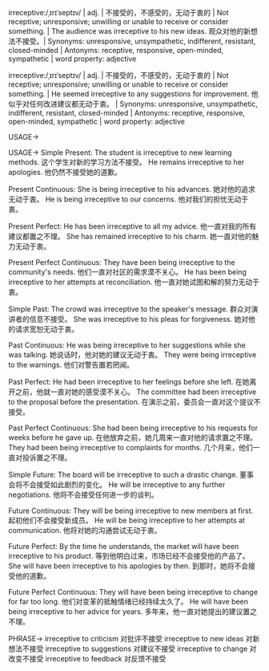 irreceptive:/ˌɪrɪˈseptɪv/ | adj. | 不接受的，不感受的，无动于衷的 | Not receptive; unresponsive; unwilling or unable to receive or consider something. | The audience was irreceptive to his new ideas. 观众对他的新想法不接受。|  Synonyms: unresponsive, unsympathetic, indifferent, resistant, closed-minded | Antonyms: receptive, responsive, open-minded, sympathetic | word property: adjective

irreceptive:/ˌɪrɪˈseptɪv/ | adj. | 不接受的，不感受的，无动于衷的 | Not receptive; unresponsive; unwilling or unable to receive or consider something. |  He seemed irreceptive to any suggestions for improvement. 他似乎对任何改进建议都无动于衷。 | Synonyms: unresponsive, unsympathetic, indifferent, resistant, closed-minded | Antonyms: receptive, responsive, open-minded, sympathetic | word property: adjective


USAGE->

USAGE->
Simple Present:
The student is irreceptive to new learning methods.  这个学生对新的学习方法不接受。
He remains irreceptive to her apologies. 他仍然不接受她的道歉。

Present Continuous:
She is being irreceptive to his advances. 她对他的追求无动于衷。
He is being irreceptive to our concerns.  他对我们的担忧无动于衷。

Present Perfect:
He has been irreceptive to all my advice. 他一直对我的所有建议都置之不理。
She has remained irreceptive to his charm. 她一直对他的魅力无动于衷。

Present Perfect Continuous:
They have been being irreceptive to the community's needs.  他们一直对社区的需求漠不关心。
He has been being irreceptive to her attempts at reconciliation. 他一直对她试图和解的努力无动于衷。


Simple Past:
The crowd was irreceptive to the speaker's message.  群众对演讲者的信息不接受。
She was irreceptive to his pleas for forgiveness. 她对他的请求宽恕无动于衷。

Past Continuous:
He was being irreceptive to her suggestions while she was talking. 她说话时，他对她的建议无动于衷。
They were being irreceptive to the warnings.  他们对警告置若罔闻。

Past Perfect:
He had been irreceptive to her feelings before she left. 在她离开之前，他就一直对她的感受漠不关心。
The committee had been irreceptive to the proposal before the presentation. 在演示之前，委员会一直对这个提议不接受。

Past Perfect Continuous:
She had been being irreceptive to his requests for weeks before he gave up.  在他放弃之前，她几周来一直对他的请求置之不理。
They had been being irreceptive to complaints for months. 几个月来，他们一直对投诉置之不理。


Simple Future:
The board will be irreceptive to such a drastic change. 董事会将不会接受如此剧烈的变化。
He will be irreceptive to any further negotiations.  他将不会接受任何进一步的谈判。

Future Continuous:
They will be being irreceptive to new members at first.  起初他们不会接受新成员。
He will be being irreceptive to her attempts at communication. 他将对她的沟通尝试无动于衷。

Future Perfect:
By the time he understands, the market will have been irreceptive to his product.  等到他明白过来，市场已经不会接受他的产品了。
She will have been irreceptive to his apologies by then. 到那时，她将不会接受他的道歉。

Future Perfect Continuous:
They will have been being irreceptive to change for far too long.  他们对变革的抵触情绪已经持续太久了。
He will have been being irreceptive to her advice for years. 多年来，他一直对她提出的建议置之不理。




PHRASE->
irreceptive to criticism  对批评不接受
irreceptive to new ideas 对新想法不接受
irreceptive to suggestions 对建议不接受
irreceptive to change 对改变不接受
irreceptive to feedback  对反馈不接受
